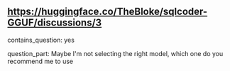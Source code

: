 ## https://huggingface.co/TheBloke/sqlcoder-GGUF/discussions/3

contains_question: yes

question_part: Maybe I'm not selecting the right model, which one do you recommend me to use